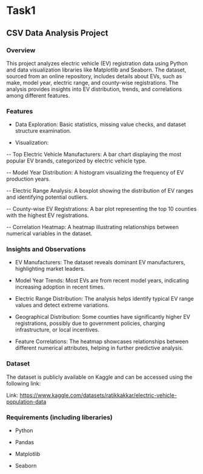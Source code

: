 # Task1
## CSV Data Analysis Project

### Overview

This project analyzes electric vehicle (EV) registration data using Python and data visualization libraries like Matplotlib and Seaborn. The dataset, sourced from an online repository, includes details about EVs, such as make, model year, electric range, and county-wise registrations. The analysis provides insights into EV distribution, trends, and correlations among different features.

### Features

- Data Exploration: Basic statistics, missing value checks, and dataset structure examination.

- Visualization:

-- Top Electric Vehicle Manufacturers: A bar chart displaying the most popular EV brands, categorized by electric vehicle type.

-- Model Year Distribution: A histogram visualizing the frequency of EV production years.

-- Electric Range Analysis: A boxplot showing the distribution of EV ranges and identifying potential outliers.

-- County-wise EV Registrations: A bar plot representing the top 10 counties with the highest EV registrations.

-- Correlation Heatmap: A heatmap illustrating relationships between numerical variables in the dataset.

### Insights and Observations

- EV Manufacturers: The dataset reveals dominant EV manufacturers, highlighting market leaders.

- Model Year Trends: Most EVs are from recent model years, indicating increasing adoption in recent times.

- Electric Range Distribution: The analysis helps identify typical EV range values and detect extreme variations.

- Geographical Distribution: Some counties have significantly higher EV registrations, possibly due to government policies, charging infrastructure, or local incentives.

- Feature Correlations: The heatmap showcases relationships between different numerical attributes, helping in further predictive analysis.

### Dataset

The dataset is publicly available on Kaggle and can be accessed using the following link:

Link: https://www.kaggle.com/datasets/ratikkakkar/electric-vehicle-population-data

### Requirements (including liberaries)

- Python

- Pandas

- Matplotlib

- Seaborn
